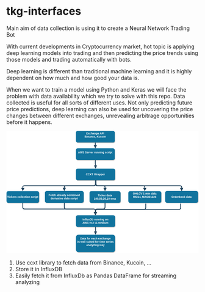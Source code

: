tkg-interfaces
=======================

Main aim of data collection is using it to create a Neural Network Trading Bot

With current developments in Cryptocurrency market, 
hot topic is applying deep learning models into trading and then predicting the price trends using those models and trading automatically with bots.

Deep learning is different than traditional machine learning and it is highly dependent on how much and how good your data is.

When we want to train a model using Python and Keras we will face the problem with data availability which we try to solve with this repo. 
Data collected is useful for all sorts of different uses. Not only predicting future price predictions, 
deep learning can also be used for uncovering the price changes between different exchanges, 
unrevealing arbitrage opportunities before it happens.


![Simple architecture](simple-architecture.png)
1. Use ccxt library to fetch data from Binance, Kucoin, ...
2. Store it in InfluxDB
3. Easily fetch it from InfluxDb as Pandas DataFrame for streaming analyzing


